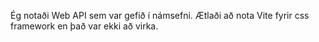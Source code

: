 Ég notaði Web API sem var gefið í námsefni.
Ætlaði að nota Vite fyrir css framework en það var ekki að virka.